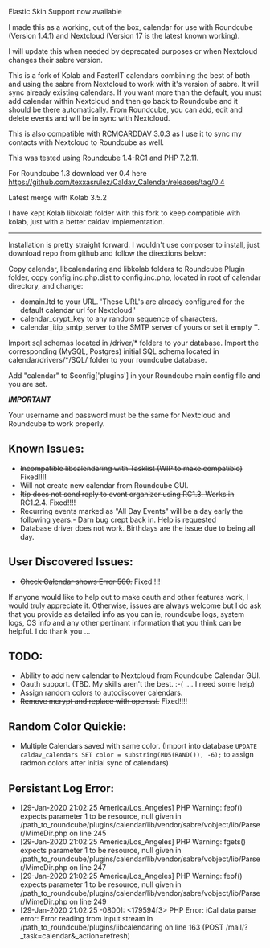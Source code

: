 Elastic Skin Support now available


I made this as a working, out of the box, calendar for use with Roundcube (Version 1.4.1) and Nextcloud (Version 17 is the latest known working).

I will update this when needed by deprecated purposes or when Nextcloud changes their sabre version.

This is a fork of Kolab and FasterIT calendars combining the best of both and using the sabre from Nextcloud to work with it's version of sabre. It will sync already existing calendars. If you want more than the default, you must add calendar within Nextcloud and then go back to Roundcube and it should be there automatically. From Roundcube, you can add, edit and delete events and will be in sync with Nextcloud.

This is also compatible with RCMCARDDAV 3.0.3 as I use it to sync my contacts with Nextcloud to Roundcube as well.

This was tested using Roundcube 1.4-RC1 and PHP 7.2.11.

For Roundcube 1.3 download ver 0.4 here https://github.com/texxasrulez/Caldav_Calendar/releases/tag/0.4

Latest merge with Kolab 3.5.2

I have kept Kolab libkolab folder with this fork to keep compatible with kolab, just with a better caldav implementation.

_________________________________________________________________________________________

Installation is pretty straight forward. I wouldn't use composer to install, just download repo from github and follow the directions below:

Copy calendar, libcalendaring and libkolab folders to Roundcube Plugin folder, copy config.inc.php.dist to config.inc.php, located in root of calendar directory, and change:
* domain.ltd to your URL. 'These URL's are already configured for the default calendar url for Nextcloud.'
* calendar_crypt_key to any random sequence of characters.
* calendar_itip_smtp_server to the SMTP server of yours or set it empty ''.

 Import sql schemas located in /driver/* folders to your database.	Import the corresponding (MySQL, Postgres) initial SQL schema located in calendar/drivers/*/SQL/ folder to your roundcube database.

Add "calendar" to $config['plugins'] in your Roundcube main config file and you are set.

***IMPORTANT***

Your username and password must be the same for Nextcloud and Roundcube to work properly.

Known Issues:
-------
* ~~Incompatible libcalendaring with Tasklist (WIP to make compatible)~~ Fixed!!!!
* Will not create new calendar from Roundcube GUI.
* ~~Itip does not send reply to event organizer using RC1.3. Works in RC1.2.4.~~ Fixed!!!!
* Recurring events marked as "All Day Events" will be a day early the following years.- Darn bug crept back in. Help is requested
* Database driver does not work. Birthdays are the issue due to being all day.

User Discovered Issues:
-------
* ~~Check Calendar shows Error 500.~~ Fixed!!!!

If anyone would like to help out to make oauth and other features work, I would truly appreciate it.
Otherwise, issues are always welcome but I do ask that you provide as detailed info as you can ie, roundcube logs, system logs, OS info and any other pertinant information that you think can be helpful. I do thank you ...


TODO:
-------
* Ability to add new calendar to Nextcloud from Roundcube Calendar GUI.
* Oauth support. (TBD. My skills aren't the best. :-(  ....  I need some help)
* Assign random colors to autodiscover calendars.
* ~~Remove mcrypt and replace with openssl.~~ Fixed!!!!

Random Color Quickie:
-------
* Multiple Calendars saved with same color. (Import into database `UPDATE caldav_calendars SET color = substring(MD5(RAND()), -6);` to assign radmon colors after initial sync of calendars)

Persistant Log Error:
-------
* [29-Jan-2020 21:02:25 America/Los_Angeles] PHP Warning:  feof() expects parameter 1 to be resource, null given in /path_to_roundcube/plugins/calendar/lib/vendor/sabre/vobject/lib/Parser/MimeDir.php on line 245
* [29-Jan-2020 21:02:25 America/Los_Angeles] PHP Warning:  fgets() expects parameter 1 to be resource, null given in /path_to_roundcube/plugins/calendar/lib/vendor/sabre/vobject/lib/Parser/MimeDir.php on line 247
* [29-Jan-2020 21:02:25 America/Los_Angeles] PHP Warning:  feof() expects parameter 1 to be resource, null given in /path_to_roundcube/plugins/calendar/lib/vendor/sabre/vobject/lib/Parser/MimeDir.php on line 249
* [29-Jan-2020 21:02:25 -0800]: <179594f3> PHP Error: iCal data parse error: Error reading from input stream in /path_to_roundcube/plugins/libcalendaring on line 163 (POST /mail/?_task=calendar&_action=refresh)
